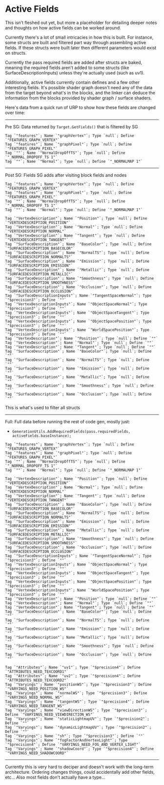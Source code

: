 
# Active Fields

This isn't fleshed out yet, but more a placeholder for detailing deeper notes and thoughts on how active fields can be worked around.

Currently there's a lot of small intricacies in how this is built. For instance, some structs are built and filtered part way through assembling active fields. If these structs were built later then different parameters would exist on structs.

Currently the pass required fields are added after structs are baked, meaning the required fields aren't added to some structs (like SurfaceDescriptionInputs) unless they're actually used (such as uv1).

Additionally, active fields currently contain defines and a few other interesting fields. It's possible shader graph doesn't need any of the data from the target beyond what's in the blocks, and the linker can deduce the information from the blocks provided by shader graph / surface shaders.

Here's data from a quick run of URP to show how these fields are changed over time:

---
Pre SG: Data returned by `Target.GetFields()` that is filtered by SG

```
Tag `"features"`; Name `"graphVertex"`; Type `null`; Define `"FEATURES_GRAPH_VERTEX"`
Tag `"features"`; Name `"graphPixel"`; Type `null`; Define `"FEATURES_GRAPH_PIXEL"`
Tag `""`; Name `"NormalDropOffTS"`; Type `null`; Define `"_NORMAL_DROPOFF_TS 1"`
Tag `""`; Name `"Normal"`; Type `null`; Define `"_NORMALMAP 1"`

```

---
Post SG: Fields SG adds after visiting block fields and nodes
```
Tag `"features"`; Name `"graphVertex"`; Type `null`; Define `"FEATURES_GRAPH_VERTEX"`
Tag `"features"`; Name `"graphPixel"`; Type `null`; Define `"FEATURES_GRAPH_PIXEL"`
Tag `""`; Name `"NormalDropOffTS"`; Type `null`; Define `"_NORMAL_DROPOFF_TS 1"`
Tag `""`; Name `"Normal"`; Type `null`; Define `"_NORMALMAP 1"`

Tag `"VertexDescription"`; Name `"Position"`; Type `null`; Define `"VERTEXDESCRIPTION_POSITION"`
Tag `"VertexDescription"`; Name `"Normal"`; Type `null`; Define `"VERTEXDESCRIPTION_NORMAL"`
Tag `"VertexDescription"`; Name `"Tangent"`; Type `null`; Define `"VERTEXDESCRIPTION_TANGENT"`
Tag `"SurfaceDescription"`; Name `"BaseColor"`; Type `null`; Define `"SURFACEDESCRIPTION_BASECOLOR"`
Tag `"SurfaceDescription"`; Name `"NormalTS"`; Type `null`; Define `"SURFACEDESCRIPTION_NORMALTS"`
Tag `"SurfaceDescription"`; Name `"Emission"`; Type `null`; Define `"SURFACEDESCRIPTION_EMISSION"`
Tag `"SurfaceDescription"`; Name `"Metallic"`; Type `null`; Define `"SURFACEDESCRIPTION_METALLIC"`
Tag `"SurfaceDescription"`; Name `"Smoothness"`; Type `null`; Define `"SURFACEDESCRIPTION_SMOOTHNESS"`
Tag `"SurfaceDescription"`; Name `"Occlusion"`; Type `null`; Define `"SURFACEDESCRIPTION_OCCLUSION"`
Tag `"SurfaceDescriptionInputs"`; Name `"TangentSpaceNormal"`; Type `"$precision3"`; Define `""`
Tag `"VertexDescriptionInputs"`; Name `"ObjectSpaceNormal"`; Type `"$precision3"`; Define `""`
Tag `"VertexDescriptionInputs"`; Name `"ObjectSpaceTangent"`; Type `"$precision3"`; Define `""`
Tag `"VertexDescriptionInputs"`; Name `"ObjectSpacePosition"`; Type `"$precision3"`; Define `""`
Tag `"VertexDescriptionInputs"`; Name `"WorldSpacePosition"`; Type `"$precision3"`; Define `""`
Tag `"VertexDescription"`; Name `"Position"`; Type `null`; Define `""`
Tag `"VertexDescription"`; Name `"Normal"`; Type `null`; Define `""`
Tag `"VertexDescription"`; Name `"Tangent"`; Type `null`; Define `""`
Tag `"SurfaceDescription"`; Name `"BaseColor"`; Type `null`; Define `""`
Tag `"SurfaceDescription"`; Name `"NormalTS"`; Type `null`; Define `""`
Tag `"SurfaceDescription"`; Name `"Emission"`; Type `null`; Define `""`
Tag `"SurfaceDescription"`; Name `"Metallic"`; Type `null`; Define `""`
Tag `"SurfaceDescription"`; Name `"Smoothness"`; Type `null`; Define `""`
Tag `"SurfaceDescription"`; Name `"Occlusion"`; Type `null`; Define `""`
```
This is what's used to filter all structs

---
Full: Full data before running the rest of code gen, mostly just:
- `GenerationUtils.AddRequiredFields(pass.requiredFields, activeFields.baseInstance);`
```
Tag `"features"`; Name `"graphVertex"`; Type `null`; Define `"FEATURES_GRAPH_VERTEX"`
Tag `"features"`; Name `"graphPixel"`; Type `null`; Define `"FEATURES_GRAPH_PIXEL"`
Tag `""`; Name `"NormalDropOffTS"`; Type `null`; Define `"_NORMAL_DROPOFF_TS 1"`
Tag `""`; Name `"Normal"`; Type `null`; Define `"_NORMALMAP 1"`

Tag `"VertexDescription"`; Name `"Position"`; Type `null`; Define `"VERTEXDESCRIPTION_POSITION"`
Tag `"VertexDescription"`; Name `"Normal"`; Type `null`; Define `"VERTEXDESCRIPTION_NORMAL"`
Tag `"VertexDescription"`; Name `"Tangent"`; Type `null`; Define `"VERTEXDESCRIPTION_TANGENT"`
Tag `"SurfaceDescription"`; Name `"BaseColor"`; Type `null`; Define `"SURFACEDESCRIPTION_BASECOLOR"`
Tag `"SurfaceDescription"`; Name `"NormalTS"`; Type `null`; Define `"SURFACEDESCRIPTION_NORMALTS"`
Tag `"SurfaceDescription"`; Name `"Emission"`; Type `null`; Define `"SURFACEDESCRIPTION_EMISSION"`
Tag `"SurfaceDescription"`; Name `"Metallic"`; Type `null`; Define `"SURFACEDESCRIPTION_METALLIC"`
Tag `"SurfaceDescription"`; Name `"Smoothness"`; Type `null`; Define `"SURFACEDESCRIPTION_SMOOTHNESS"`
Tag `"SurfaceDescription"`; Name `"Occlusion"`; Type `null`; Define `"SURFACEDESCRIPTION_OCCLUSION"`
Tag `"SurfaceDescriptionInputs"`; Name `"TangentSpaceNormal"`; Type `"$precision3"`; Define `""`
Tag `"VertexDescriptionInputs"`; Name `"ObjectSpaceNormal"`; Type `"$precision3"`; Define `""`
Tag `"VertexDescriptionInputs"`; Name `"ObjectSpaceTangent"`; Type `"$precision3"`; Define `""`
Tag `"VertexDescriptionInputs"`; Name `"ObjectSpacePosition"`; Type `"$precision3"`; Define `""`
Tag `"VertexDescriptionInputs"`; Name `"WorldSpacePosition"`; Type `"$precision3"`; Define `""`
Tag `"VertexDescription"`; Name `"Position"`; Type `null`; Define `""`
Tag `"VertexDescription"`; Name `"Normal"`; Type `null`; Define `""`
Tag `"VertexDescription"`; Name `"Tangent"`; Type `null`; Define `""`
Tag `"SurfaceDescription"`; Name `"BaseColor"`; Type `null`; Define `""`
Tag `"SurfaceDescription"`; Name `"NormalTS"`; Type `null`; Define `""`
Tag `"SurfaceDescription"`; Name `"Emission"`; Type `null`; Define `""`
Tag `"SurfaceDescription"`; Name `"Metallic"`; Type `null`; Define `""`
Tag `"SurfaceDescription"`; Name `"Smoothness"`; Type `null`; Define `""`
Tag `"SurfaceDescription"`; Name `"Occlusion"`; Type `null`; Define `""`

Tag `"Attributes"`; Name `"uv1"`; Type `"$precision4"`; Define `"ATTRIBUTES_NEED_TEXCOORD1"`
Tag `"Attributes"`; Name `"uv2"`; Type `"$precision4"`; Define `"ATTRIBUTES_NEED_TEXCOORD2"`
Tag `"Varyings"`; Name `"positionWS"`; Type `"$precision3"`; Define `"VARYINGS_NEED_POSITION_WS"`
Tag `"Varyings"`; Name `"normalWS"`; Type `"$precision3"`; Define `"VARYINGS_NEED_NORMAL_WS"`
Tag `"Varyings"`; Name `"tangentWS"`; Type `"$precision4"`; Define `"VARYINGS_NEED_TANGENT_WS"`
Tag `"Varyings"`; Name `"viewDirectionWS"`; Type `"$precision3"`; Define `"VARYINGS_NEED_VIEWDIRECTION_WS"`
Tag `"Varyings"`; Name `"staticLightmapUV"`; Type `"$precision2"`; Define `""`
Tag `"Varyings"`; Name `"dynamicLightmapUV"`; Type `"$precision2"`; Define `""`
Tag `"Varyings"`; Name `"sh"`; Type `"$precision3"`; Define `""`
Tag `"Varyings"`; Name `"fogFactorAndVertexLight"`; Type `"$precision4"`; Define `"VARYINGS_NEED_FOG_AND_VERTEX_LIGHT"`
Tag `"Varyings"`; Name `"shadowCoord"`; Type `"$precision4"`; Define `"VARYINGS_NEED_SHADOWCOORD"`
```
---

Currently this is very hard to deciper and doesn't work with the long-term architecture. Ordering changes things, could accidentally add other fields, etc...
Also most fields don't actually have a type...
